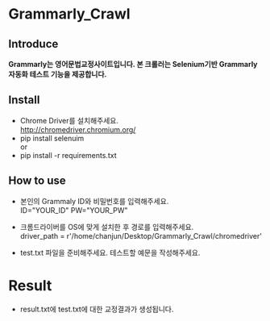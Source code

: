 # Grammarly_Crawl

## Introduce
**Grammarly는 영어문법교정사이트입니다. 본 크롤러는 Selenium기반 Grammarly 자동화 테스트 기능을 제공합니다.**

## Install
- Chrome Driver를 설치해주세요.<br>
http://chromedriver.chromium.org/ <br>
- pip install selenuim <br>
or
- pip install -r requirements.txt<br>

## How to use
- 본인의 Grammaly ID와 비밀번호를 입력해주세요.<br>
ID="YOUR_ID"
PW="YOUR_PW"

- 크롬드라이버를 OS에 맞게 설치한 후 경로를 입력해주세요.<br>
driver_path = r'/home/chanjun/Desktop/Grammarly_Crawl/chromedriver'

- test.txt 파일을 준비해주세요. 테스트할 예문을 작성해주세요.

# Result
- result.txt에 test.txt에 대한 교정결과가 생성됩니다.
